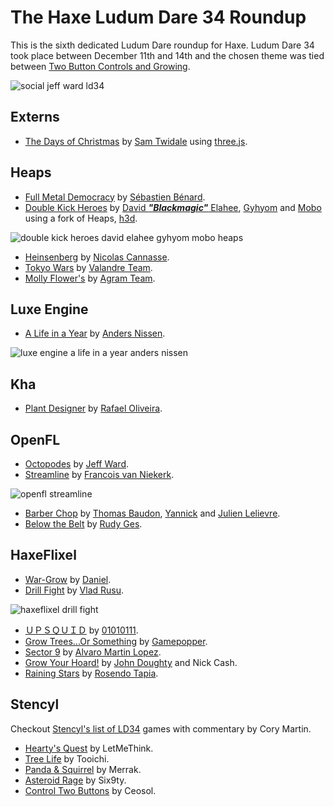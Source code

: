 [_template]: ../templates/roundup.html
[date]: / "2015-12-15 10:26:00"
[modified]: / "2015-12-19 10:50:00"
[published]: / "2015-12-19 11:30:00"
[contributor]: https://twitter.com/Jeff__Ward "Jeff Ward"
[author]: https://twitter.com/skial "Skial Bainn"
[“”]: a ""

# The Haxe Ludum Dare 34 Roundup

This is the sixth dedicated Ludum Dare roundup for Haxe. Ludum Dare 34 took place
between December 11th and 14th and the chosen theme was tied between 
[Two Button Controls and Growing](http://ludumdare.com/compo/ludum-dare-34/).

![social jeff ward ld34](/img/ld/34/ld34.gif "Compilation of Haxe LD34 Games created by Jeff Ward.")

## Externs

- [The Days of Christmas] by [Sam Twidale][tw3] using [three.js][l1].

## Heaps

- [Full Metal Democracy] by [Sébastien Bénard][tw0].
- [Double Kick Heroes] by [David _**"Blackmagic"**_ Elahee][tw9], [Gyhyom][tw10]
and [Mobo][tw11] using a fork of Heaps, [h3d][l2].

![double kick heroes david elahee gyhyom mobo heaps](/img/ld/34/doublekickheroes.jpg "Double Kick Heroes by David Elahee, Gyhyom and Mobo.")

- [Heinsenberg] by [Nicolas Cannasse][tw20].
- [Tokyo Wars] by [Valandre Team][tw21].
- [Molly Flower's] by [Agram Team][tw22].

## Luxe Engine

- [A Life in a Year] by [Anders Nissen][tw12].

![luxe engine a life in a year anders nissen](/img/ld/34/alifeinayear.gif "A Life in a Year by Anders Nissen.")

## Kha

- [Plant Designer] by [Rafael Oliveira][tw4].

## OpenFL

- [Octopodes] by [Jeff Ward][tw2].
- [Streamline] by [Francois van Niekerk][tw5].

![openfl streamline](/img/ld/34/streamline.gif "Streamline by Francois van Niekerk.")

- [Barber Chop] by [Thomas Baudon][tw6], [Yannick][tw7] and [Julien Lelievre][tw8].
- [Below the Belt] by [Rudy Ges][tw13].

## HaxeFlixel

- [War-Grow] by [Daniel][tw1].
- [Drill Fight] by [Vlad Rusu][tw14].

![haxeflixel drill fight](/img/ld/34/drillfight.png "Drill Fight by Vlad Rusu.")

- [ＵＰＳＱＵＩＤ] by [01010111][tw15].
- [Grow Trees...Or Something] by [Gamepopper][tw16].
- [Sector 9] by [Alvaro Martin Lopez][tw17].
- [Grow Your Hoard!] by [John Doughty][tw18] and Nick Cash.
- [Raining Stars] by [Rosendo Tapia][tw19].

## Stencyl

Checkout [Stencyl's list of LD34][l3] games with commentary 
by Cory Martin.

- [Hearty's Quest] by LetMeThink.
- [Tree Life] by Tooichi.
- [Panda & Squirrel] by Merrak.
- [Asteroid Rage] by Six9ty.
- [Control Two Buttons] by Ceosol.

[tw22]: http://ludumdare.com/compo/author/Agram/ "Team Agram"
[tw21]: http://ludumdare.com/compo/author/Valandre/ "Team Valandre"
[tw20]: https://twitter.com/ncannasse "@ncannasse"
[tw19]: https://twitter.com/orion_black "@orion_black"
[tw18]: https://twitter.com/JohnDoughty6 "@JohnDoughty6"
[tw17]: https://twitter.com/alvaromartinl "@alvaromartinl"
[tw16]: https://twitter.com/gamepopper "@gamepopper"
[tw15]: https://twitter.com/x01010111 "@x01010111"
[tw14]: https://twitter.com/_VladR_ "@_VladR_"
[tw13]: https://twitter.com/_klabz_ "@_klabz_"
[tw12]: https://twitter.com/andershnissen "@andershnissen"
[tw11]: https://twitter.com/elmobo "@elmobo"
[tw10]: https://twitter.com/gyhyom "@gyhyom"
[tw9]: https://twitter.com/blackmag_c "@blackmag_c"
[tw8]: https://twitter.com/julienlelievre "@julienlelievre"
[tw7]: https://twitter.com/Ynck_33 "@Ynck_33"
[tw6]: https://twitter.com/thomas_baudon "@thomas_baudon"
[tw5]: http://twitter.com/francoisvn "@francoisvn"
[tw4]: https://twitter.com/sudoestegames "@sudoestegames"
[tw3]: http://samcodes.co.uk/ "Same Codes"
[tw2]: http://twitter.com/jeff__ward "@jeff__ward"
[tw1]: https://twitter.com/5mixer "@5mixer"
[tw0]: http://deepnight.net/ "Deepnight"
	
[l3]: http://blog.stencyl.com/?p=1466 "Stencyl Games from Ludum Dare 34"
[l2]: https://github.com/delahee/h3d "h3d on GitHub"
[l1]: https://github.com/haxiomic/three-js-haxe-externs "Haxe three.js type definitions on GitHub"

[Molly Flower's]: http://ludumdare.com/compo/ludum-dare-34/?action=preview&uid=29418 "Molly Flower's on Ludum Dare"
[Tokyo Wars]: http://ludumdare.com/compo/ludum-dare-34/?action=preview&uid=3211 "Tokyo Wars on Ludum Dare"
[Heinsenberg]: http://ludumdare.com/compo/ludum-dare-34/?action=preview&uid=8497 "Heinsenberg on Ludum Dare"
[Control Two Buttons]: http://ludumdare.com/compo/ludum-dare-34/?action=preview&uid=34411 "Control Two Buttons on Ludum Dare"
[Asteroid Rage]: http://ludumdare.com/compo/ludum-dare-34/?acadation=preview&uid=54230 "Asteroid Rage on Ludum Dare"
[Panda & Squirrel]: http://ludumdare.com/compo/ludum-dare-34/?action=preview&uid=46508 "Panda & Squirrel on Ludum Dare"
[Tree Life]: http://ludumdare.com/compo/ludum-dare-34/?action=preview&uid=26225 "Tree Life on Ludum Dare"
[Hearty's Quest]: http://ludumdare.com/compo/ludum-dare-34/?action=preview&uid=25578 "Hearty's Quest on Ludum Dare"
[Raining Stars]: http://ludumdare.com/compo/ludum-dare-34/?action=preview&uid=1990 "Raining Stars on Ludum Dare"
[Grow Your Hoard!]: http://ludumdare.com/compo/ludum-dare-34/?action=preview&uid=62884 "Grow Your Hoard! on Ludum Dare"
[Sector 9]: http://ludumdare.com/compo/ludum-dare-34/?action=preview&uid=60100 "Sector 9 on Ludum Dare"
[Grow Trees...Or Something]: http://ludumdare.com/compo/ludum-dare-34/?action=preview&uid=21252 "Grow Trees...Or Something on Ludum Dare"
[ＵＰＳＱＵＩＤ]: http://ludumdare.com/compo/ludum-dare-34/?action=preview&uid=11474 "ＵＰＳＱＵＩＤ on Ludum Dare"
[Drill Fight]: http://ludumdare.com/compo/ludum-dare-34/?action=preview&uid=23183 "Drill Fight on Ludum Dare"
[Below the Belt]: http://ludumdare.com/compo/ludum-dare-34/?action=preview&uid=5422 "Below the Belt on Ludum Dare"
[A Life in a Year]: http://ludumdare.com/compo/ludum-dare-34/?uid=30512 "A Life in a Year on Ludum Dare"
[Double Kick Heroes]: http://ludumdare.com/compo/ludum-dare-34/?action=preview&uid=16703 "Double Kick Heroes on Ludum Dare"
[Barber Chop]: http://ludumdare.com/compo/ludum-dare-34/?action=preview&uid=46262 "Barber Chop on Ludum Dare"
[Streamline]: http://ludumdare.com/compo/ludum-dare-34/?action=preview&uid=23363 "Streamline on Ludum Dare"
[Plant Designer]: http://ludumdare.com/compo/ludum-dare-34/?action=preview&uid=32509 "Plant Designer on Ludum Dare"
[The Days of Christmas]: http://ludumdare.com/compo/ludum-dare-34/?action=preview&uid=42276 "The Days of Christmas on Ludum Dare"
[Octopodes]: http://ludumdare.com/compo/ludum-dare-34/?action=preview&uid=14909 "Octopodes on Ludum Dare"
[Full Metal Democracy]: http://ludumdare.com/compo/ludum-dare-34/?action=preview&uid=2982 "Full Metal Democracy on Ludum Dare"
[War-Grow]: http://ludumdare.com/compo/ludum-dare-34/?action=preview&uid=16241 "War-Grow on Ludum Dare"